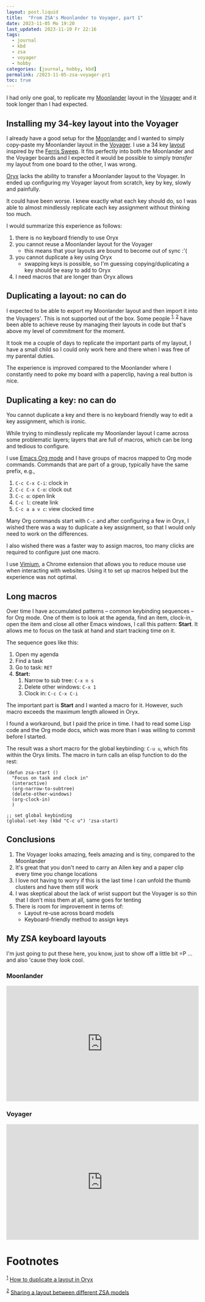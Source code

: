 ```yaml
---
layout: post.liquid
title:  "From ZSA's Moonlander to Voyager, part 1"
date: 2023-11-05 Mo 19:20
last_updated: 2023-11-10 Fr 22:16
tags:
  - journal
  - kbd
  - zsa
  - voyager
  - hobby
categories: [journal, hobby, kbd]
permalink: /2023-11-05-zsa-voyager-pt1
toc: true
---
```


I had only one goal, to replicate my [Moonlander](https://www.zsa.io/moonlander/) layout in the
[Voyager](https://www.zsa.io/voyager/) and it took longer than I had expected.


## Installing my 34-key layout into the Voyager

I already have a good setup for the [Moonlander](https://www.zsa.io/moonlander/) and I wanted to
simply copy-paste my Moonlander layout in the [Voyager](https://www.zsa.io/voyager/). I use a 34
key [layout](#orgd168cf1) inspired by the [Ferris Sweep](https://github.com/davidphilipbarr/Sweep). It fits perfectly into both
the Moonlander and the Voyager boards and I expected it would be
possible to simply *transfer* my layout from one board to the
other, I was wrong.

[Oryx](https://www.zsa.io/oryx/) lacks the ability to transfer a Moonlander layout to
the Voyager. In ended up configuring my Voyager
layout from scratch, key by key, slowly and painfully. 

It could have been worse. I knew exactly what each key should do, so 
I was able to almost mindlessly replicate each key assignment
without thinking too much.

I would summarize this experience as follows:

1.  there is no keyboard friendly to use Oryx
2.  you cannot reuse a Moonlander layout for the Voyager
    -   this means that your layouts are bound to become out of
        sync :'(
3.  you cannot duplicate a key using Oryx
    -   swapping keys is possible, so I'm guessing copying/duplicating
        a key should be easy to add to Oryx
4.  I need macros that are longer than Oryx allows


## Duplicating a layout: no can do

I expected to be able to export my Moonlander layout and then
import it into the Voyagers'. This is not supported out of the
box. Some people <sup><a id="fnr.1" class="footref" href="#fn.1" role="doc-backlink">1</a></sup><sup>, </sup><sup><a id="fnr.2" class="footref" href="#fn.2" role="doc-backlink">2</a></sup> have been able to achieve reuse by
managing their layouts in code but that's above my level of
commitment for the moment.

It took me a couple of days to replicate the important parts of my
layout, I have a small child so I could only work here and there
when I was free of my parental duties.

The experience is improved compared to the Moonlander where I
constantly need to poke my board with a paperclip, having a real
button is nice.


## Duplicating a key: no can do

You cannot duplicate a key and there is no keyboard friendly way to
edit a key assignment, which is ironic.

While trying to mindlessly replicate my Moonlander layout I came
across some problematic layers; layers that are full of macros,
which can be long and tedious to configure.

I use [Emacs Org mode](https://orgmode.org/) and I have groups of macros mapped to Org mode
commands. Commands that are part of a group, typically have the
same prefix, e.g.,

1.  `C-c C-x C-i`: clock in
2.  `C-c C-x C-o`: clock out
3.  `C-c o`: open link
4.  `C-c l`: create link
5.  `C-c a a v c`: view clocked time

Many Org commands start with `C-c` and after configuring a few in
Oryx, I wished there was a way to duplicate a key assignment, so
that I would only need to work on the differences.

I also wished there was a faster way to assign macros, too many
clicks are required to configure just one macro.

I use [Vimium](https://chrome.google.com/webstore/detail/vimium/dbepggeogbaibhgnhhndojpepiihcmeb), a Chrome extension that allows you to reduce mouse
use when interacting with websites. Using it to set up macros
helped but the experience was not optimal.


## Long macros

Over time I have accumulated patterns &#x2013; common keybinding
sequences &#x2013; for Org mode. One of them is to look at the agenda,
find an item, clock-in, open the item and close all other Emacs
windows, I call this pattern: **Start**. It allows me to focus on the
task at hand and start tracking time on it.

The sequence goes like this:

1.  Open my agenda
2.  Find a task
3.  Go to task: `RET`
4.  **Start:**
    1.  Narrow to sub tree: `C-x n s`
    2.  Delete other windows: `C-x 1`
    3.  Clock in: `C-c C-x C-i`

The important part is **Start** and I wanted a macro for it. However,
such macro exceeds the maximum length allowed in Oryx.

I found a workaround, but I paid the price in time. I had to
read some Lisp code and the Org mode docs, which was more
than I was willing to commit before I started.

The result was a short macro for the global keybinding: `C-u u`,
which fits within the Oryx limits. The macro in turn calls an elisp
function to do the rest:

    (defun zsa-start ()
      "Focus on task and clock in"
      (interactive)
      (org-narrow-to-subtree)
      (delete-other-windows)
      (org-clock-in)
      )
    
    ;; set global keybinding
    (global-set-key (kbd "C-c u") 'zsa-start)


## Conclusions

1.  The Voyager looks amazing, feels amazing and is tiny, compared to
    the Moonlander
2.  It's great that you don't need to carry an Allen key and a paper
    clip every time you change locations
3.  I love not having to worry if this is the last time I can unfold
    the thumb clusters and have them still work
4.  I was skeptical about the lack of wrist support but the
    Voyager is so thin that I don't miss them at all, same goes for
    tenting
5.  There is room for improvement in terms of:
    -   Layout re-use across board models
    -   Keyboard-friendly method to assign keys


<a id="orgd168cf1"></a>

## My ZSA keyboard layouts

I'm just going to put these here, you know, just to show off a
little bit =P &#x2026; and also 'cause they look cool.


### Moonlander

<div style="padding-top: 60%; position: relative;">
  <iframe src="https://configure.zsa.io/embed/moonlander/layouts/M440N/latest/0" style="border: 0; height: 100%; left: 0; position: absolute; top: 0; width: 100%"></iframe>
</div>


### Voyager

<div style="padding-top: 60%; position: relative;">
  <iframe src="https://configure.zsa.io/embed/voyager/layouts/XYwOW/latest/0" style="border: 0; height: 100%; left: 0; position: absolute; top: 0; width: 100%"></iframe>
</div>


# Footnotes

<sup><a id="fn.1" href="#fnr.1">1</a></sup> [How to duplicate a layout in Oryx](https://www.reddit.com/r/Moonlander/comments/zmoztx/how_to_duplicate_a_layout_in_oryx/)

<sup><a id="fn.2" href="#fnr.2">2</a></sup> [Sharing a layout between different ZSA models](https://www.reddit.com/r/Moonlander/comments/16avdb5/sharing_a_layout_between_different_zsa_models/)
